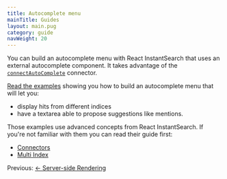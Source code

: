 ```yaml
---
title: Autocomplete menu
mainTitle: Guides
layout: main.pug
category: guide
navWeight: 20
---
```


You can build an autocomplete menu with React InstantSearch that uses an external autocomplete component. It takes advantage of the [`connectAutoComplete`](connectors/connectAutoComplete.html) connector. 

[Read the examples](https://github.com/algolia/react-instantsearch/tree/master/packages/react-instantsearch/examples/autocomplete)
 showing you how to build an autocomplete menu that will let you:
* display hits from different indices
* have a textarea able to propose suggestions like mentions. 

Those examples use advanced concepts from React InstantSearch. If you're not familiar with
them you can read their guide first:

* [Connectors](guide/Connectors.html)
* [Multi Index](guide/Multi_index.html)

<div class="guide-nav">
    <div class="guide-nav-left">
        Previous: <a href="guide/Server-Side_rendering.html">← Server-side Rendering</a>
    </div>
</div>

